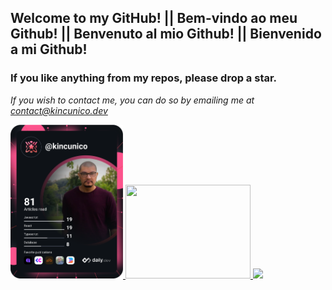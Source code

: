 ## Welcome to my GitHub! || Bem-vindo ao meu Github! || Benvenuto al mio Github! || Bienvenido a mi Github!
### If you like anything from my repos, please drop a star. 

<i>If you wish to contact me, you can do so by emailing me at contact@kincunico.dev <i>

<div
	display="flex"
	flex-wrap="wrap"
	gap="20px"
	align-items="center"
	justify-content="space-around"
	padding-top="20px"
	padding-bottom="20px"
	height="100vh"
	width="auto"
>
	<a href="https://app.daily.dev/kincunico">
		<img
			src="https://github.com/kin-cunico/kin-cunico/blob/main/devcard.svg"
			width="180"
			alt="Kin Cunico's Dev Card"
		/>
	</a>
	<a href="https://github.com/kin-cunico/github-readme-stats">
		<img
			width="200"
			height="150"
			src="https://github-readme-stats.vercel.app/api?username=kin-cunico&count_private=true&show_icons=true&theme=cobalt&bg_color=00000000"
		/>
	</a>
	<a href="https://github.com/kin-cunico/github-readme-stats">
		<img
			src="https://github-readme-stats.vercel.app/api/top-langs/?username=kin-cunico&layout=compact&langs_count=7"
		/>
	</a>
	<br />
</div>
